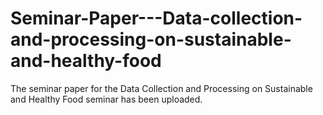 # Seminar-Paper---Data-collection-and-processing-on-sustainable-and-healthy-food
The seminar paper for the Data Collection and Processing on Sustainable and Healthy Food seminar has been uploaded.
